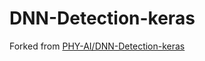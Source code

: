 # DNN-Detection-keras

Forked from [PHY-AI/DNN-Detection-keras](https://github.com/PHY-AI/DNN-Detection-keras)
